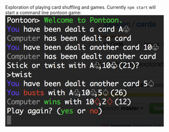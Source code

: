 Exploration of playing card shuffling and games.
Currently `npm start` will start a command line pontoon game:
![](https://raw.githubusercontent.com/joeegan/cards/master/screenie.png)
